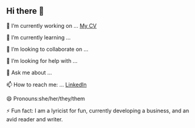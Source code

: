 ## Hi there 👋


<!--**kathylam204/kathylam204** is a ✨ _special_ ✨ repository because its `README.md` (this file) appears on your GitHub profile.

Here are some ideas to get you started:-->

🔭 I’m currently working on ...
     <a href="https://kathylam204.github.io/">My CV</a>

🌱 I’m currently learning ...

👯 I’m looking to collaborate on ...

🤔 I’m looking for help with ...

💬 Ask me about ...

📫 How to reach me: ...
      <a href="https://www.linkedin.com/in/klam204/">LinkedIn</a>

😄 Pronouns:she/her/they/them

⚡ Fun fact:
      I am a lyricist for fun, currently developing a business, and an avid reader and writer.
